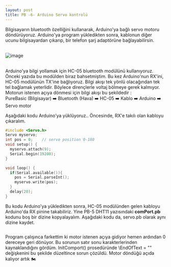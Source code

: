 ```yaml
---
layout: post
title: PB -6- Arduino Servo kontrolü
---
```


Bilgisayarın bluetooth özelliğini kullanarak, Arduino'ya bağlı servo motoru döndürüyoruz. Arduino'ya program yükledikten sonra, kablonun diğer ucunu bilgisayardan çıkarıp, bir telefon şarj adaptörüne bağlayabilirsin.<br><br>

![image](https://github.com/user-attachments/assets/ca5a272b-9441-4e3b-ac48-5c81889dffec)<br><br>

Arduino'ya bilgi yollamak için HC-05 bluetooth modülünü kullanıyoruz. Önceki yazıda bu modülden biraz bahsetmiştim. Bu kez Arduino'nun RX'ini, HC-05 modülünün TX'ine bağlıyoruz. Bilgi akışı tek yönlü olacağından tek tel bağlamak yeterlidir. Böylece dirençlerle voltaj bölmeye gerek kalmıyor. Motorun istenen açıya dönmesi için bilgi akışı bu şekildedir :<br>
PureBasic (Bilgisayar) ➡️ Bluetooth (Hava) ➡️ HC-05 ➡️ Kablo ➡️ Arduino ➡️ Servo motor

Aşağıdaki kodu Arduino’ya yüklüyoruz.. Öncesinde, RX'e takılı olan kabloyu çıkaralım.

```c
#include <Servo.h>
Servo myservo;  
int pos = 0;    // servo position 0-180
void setup() {
  myservo.attach(9);  
  Serial.begin(19200);
}

void loop() {
  if(Serial.available()){
    pos = Serial.parseInt();
    myservo.write(pos); 
  }
  delay(20);
}
```

Bu kodu Arduino'ya yükledikten sonra, HC-05 modülünden gelen kabloyu Arduino'da RX pinine takabiliriz. Yine PB-5 DHT11 yazısındaki **comPort.pb** kodunu boş bir dizine kopyalayalım. Aşağıdaki kodu da, servo.pb olarak aynı dizine kaydet.

```pb

```

Program çalışınca farkettim ki motor istenen açıya gidiyor hemen ardından 0 dereceye geri dönüyor. Bu sorunun satır sonu karakterlerinden kaynaklandığını gördüm. InitComport() prosedüründe \EndOfText = "" değişkenini bu şekilde düzeltince sorun çözüldü. Motor döndüğü açıda kalıyor artık 🏍️
<br><br>
